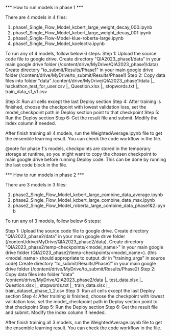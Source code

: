 *** How to run models in phase 1 ***

There are 4 models in 4 files:
1. phase1_Single_Flow_Model_kcbert_large_weight_decay_000.ipynb
2. phase1_Single_Flow_Model_kcbert_large_weight_decay_001.ipynb
3. phase1_Single-Flow-Model-klue-roberta-large.ipynb
4. phase1_Single_Flow_Model_koelectra.ipynb

To run any of 4 models, follow below 6 steps: 
Step 1: Upload the source code file to google drive. 
	Create directory "QIA2023_phase1/data" in your main google drive folder (/content/drive/MyDrive/QIA2023_phase1/data)
	Create directory "to_submit/Results/Phase1" in your main google drive folder (/content/drive/MyDrive/to_submit/Results/Phase1)
Step 2: Copy data files into folder "data"
	/content/drive/MyDrive/QIA2023_phase1/data
						|_ hackathon_test_for_user.csv
						|_ Question.xlsx
						|_ stopwords.txt
						|_ train_data_s1_v1.csv
						
Step 3: Run all cells except the last Deploy section
Step 4: After training is finished, choose the checkpoint with lowest validation loss, set the model_checkpoint path in Deploy section point to that checkpoint
Step 5: Run the Deploy section
Step 6: Get the result file and submit. Modify the index column if needed.

After finish training all 4 models, run the WeightedAverage.ipynb file to get the ensemble learning result. You can check the code workflow in the file.

@note for phase 1's models, checkpoints are stored in the temporary storage at runtime, so you might want to copy the chosen checkpoint to main google drive before running Deploy code. This can be done by running the last code block in the file.


*** How to run models in phase 2 ***

There are 3 models in 3 files:
1. phase2_Single_Flow_Model_kcbert_large_combine_data_average.ipynb
2. phase2_Single_Flow_Model_kcbert_large_combine_data_max.ipynb
3. phase2_Single_Flow_Model_roberta_large_combine_data_phase1&2.ipynb

To run any of 3 models, follow below 6 steps: 

Step 1: Upload the source code file to google drive. 
	Create directory "QIA2023_phase2/data" in your main google drive folder (/content/drive/MyDrive/QIA2023_phase2/data).
	Create directory "QIA2023_phase2/temp-checkpoints/<model_name>" in your main google drive folder (QIA2023_phase2/temp-checkpoints/<model_name>).
		(this <model_name> should appropriate to output_dir in "training_args" in source code)
	Create directory "to_submit/Results/Phase2" in your main google drive folder (/content/drive/MyDrive/to_submit/Results/Phase2)
Step 2: Copy data files into folder "data"
	/content/drive/MyDrive/QIA2023_phase2/data
						|_ test_data.xlsx
						|_ Question.xlsx
						|_ stopwords.txt
						|_ train_data.xlsx
						|_ train_dataset_phase_1_2.csv
Step 3: Run all cells except the last Deploy section
Step 4: After training is finished, choose the checkpoint with lowest validation loss, set the model_checkpoint path in Deploy section point to that checkpoint
Step 5: Run the Deploy section
Step 6: Get the result file and submit. Modify the index column if needed.
						
After finish training all 3 models, run the WeightedAverage.ipynb file to get the ensemble learning result. You can check the code workflow in the file.
